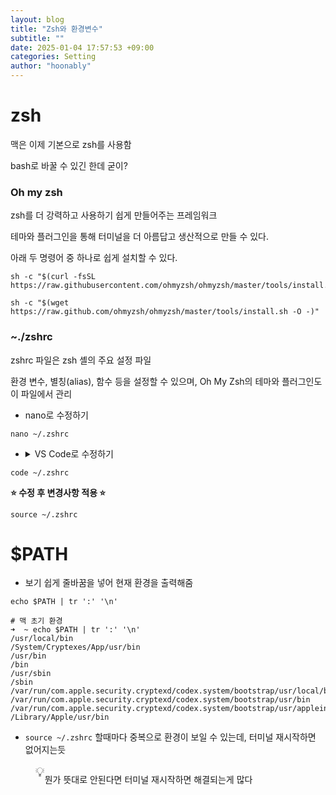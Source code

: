 ```yaml
---
layout: blog
title: "Zsh와 환경변수"
subtitle: ""
date: 2025-01-04 17:57:53 +09:00
categories: Setting
author: "hoonably"
---
```

<div class="page-body"><h1 id="181451cf-7b79-80a4-a65e-eaa706a6d128" class="">zsh</h1><p id="181451cf-7b79-80c7-b713-d4d2ef1b1b4e" class="">맥은 이제 기본으로 zsh를 사용함</p><p id="181451cf-7b79-80aa-97da-fcaba62fc70b" class="">bash로 바꿀 수 있긴 한데 굳이?</p><p id="182451cf-7b79-8016-9320-ca8157ed2cd8" class="">
</p><h3 id="181451cf-7b79-80b7-8107-f67f31569355" class="">Oh my zsh</h3><p id="f33cdece-cfc2-45f3-ac45-08fbdf99ccb2" class="">zsh를 더 강력하고 사용하기 쉽게 만들어주는 프레임워크</p><p id="182451cf-7b79-80ed-819e-e544fa83abb5" class="">테마와 플러그인을 통해 터미널을 더 아름답고 생산적으로 만들 수 있다. </p><p id="182451cf-7b79-8064-8ef3-dc442d6b1da0" class="">아래 두 명령어 중 하나로 쉽게 설치할 수 있다.</p><script src="https://cdnjs.cloudflare.com/ajax/libs/prism/1.29.0/prism.min.js" integrity="sha512-7Z9J3l1+EYfeaPKcGXu3MS/7T+w19WtKQY/n+xzmw4hZhJ9tyYmcUS+4QqAlzhicE5LAfMQSF3iFTK9bQdTxXg==" crossorigin="anonymous" referrerPolicy="no-referrer"></script><link rel="stylesheet" href="https://cdnjs.cloudflare.com/ajax/libs/prism/1.29.0/themes/prism.min.css" integrity="sha512-tN7Ec6zAFaVSG3TpNAKtk4DOHNpSwKHxxrsiw4GHKESGPs5njn/0sMCUMl2svV4wo4BK/rCP7juYz+zx+l6oeQ==" crossorigin="anonymous" referrerPolicy="no-referrer"/><pre id="1a2451cf-7b79-80fd-888a-c346dc65b221" class="code"><code class="language-JavaScript">sh -c &quot;$(curl -fsSL https://raw.githubusercontent.com/ohmyzsh/ohmyzsh/master/tools/install.sh)&quot;</code></pre><script src="https://cdnjs.cloudflare.com/ajax/libs/prism/1.29.0/prism.min.js" integrity="sha512-7Z9J3l1+EYfeaPKcGXu3MS/7T+w19WtKQY/n+xzmw4hZhJ9tyYmcUS+4QqAlzhicE5LAfMQSF3iFTK9bQdTxXg==" crossorigin="anonymous" referrerPolicy="no-referrer"></script><link rel="stylesheet" href="https://cdnjs.cloudflare.com/ajax/libs/prism/1.29.0/themes/prism.min.css" integrity="sha512-tN7Ec6zAFaVSG3TpNAKtk4DOHNpSwKHxxrsiw4GHKESGPs5njn/0sMCUMl2svV4wo4BK/rCP7juYz+zx+l6oeQ==" crossorigin="anonymous" referrerPolicy="no-referrer"/><pre id="181451cf-7b79-80e1-bbb4-e69b2171cda1" class="code"><code class="language-Shell">sh -c &quot;$(wget https://raw.github.com/ohmyzsh/ohmyzsh/master/tools/install.sh -O -)&quot;</code></pre><p id="181451cf-7b79-80b6-96ad-cee632a84efb" class="">
</p><h3 id="181451cf-7b79-8093-bed1-fa92326c01ec" class="">~./zshrc</h3><p id="81bb096b-99f6-4bf5-b9d3-435efa71e915" class="">zshrc 파일은 zsh 셸의 주요 설정 파일</p><p id="182451cf-7b79-8036-b022-f36f864a9301" class="">환경 변수, 별칭(alias), 함수 등을 설정할 수 있으며, Oh My Zsh의 테마와 플러그인도 이 파일에서 관리</p><ul id="183451cf-7b79-80b6-b60a-dfa845ad8913" class="bulleted-list"><li style="list-style-type:disc">nano로 수정하기</li></ul><script src="https://cdnjs.cloudflare.com/ajax/libs/prism/1.29.0/prism.min.js" integrity="sha512-7Z9J3l1+EYfeaPKcGXu3MS/7T+w19WtKQY/n+xzmw4hZhJ9tyYmcUS+4QqAlzhicE5LAfMQSF3iFTK9bQdTxXg==" crossorigin="anonymous" referrerPolicy="no-referrer"></script><link rel="stylesheet" href="https://cdnjs.cloudflare.com/ajax/libs/prism/1.29.0/themes/prism.min.css" integrity="sha512-tN7Ec6zAFaVSG3TpNAKtk4DOHNpSwKHxxrsiw4GHKESGPs5njn/0sMCUMl2svV4wo4BK/rCP7juYz+zx+l6oeQ==" crossorigin="anonymous" referrerPolicy="no-referrer"/><pre id="183451cf-7b79-8028-acce-e8c19f8d1da5" class="code"><code class="language-Shell">nano ~/.zshrc</code></pre><ul id="183451cf-7b79-8028-bd78-e36e172e5da0" class="toggle"><li><details><summary>VS Code로 수정하기</summary><p id="183451cf-7b79-8089-9905-cd5525edc1b7" class="">위의 <code>nano</code>를 사용하면, 클릭도 불편하고 수정하기 불편하다.</p><p id="183451cf-7b79-805e-bbd6-f6ca1fee52f2" class="">아래 코드가 안된다면, VS Code에서 <code>Cmd + Shift + P</code> 로 명령 팔레트를 열고 <code>Shell Command: Install ‘code’ command in PATH</code> 를 실행시키면 된다.</p></details></li></ul><script src="https://cdnjs.cloudflare.com/ajax/libs/prism/1.29.0/prism.min.js" integrity="sha512-7Z9J3l1+EYfeaPKcGXu3MS/7T+w19WtKQY/n+xzmw4hZhJ9tyYmcUS+4QqAlzhicE5LAfMQSF3iFTK9bQdTxXg==" crossorigin="anonymous" referrerPolicy="no-referrer"></script><link rel="stylesheet" href="https://cdnjs.cloudflare.com/ajax/libs/prism/1.29.0/themes/prism.min.css" integrity="sha512-tN7Ec6zAFaVSG3TpNAKtk4DOHNpSwKHxxrsiw4GHKESGPs5njn/0sMCUMl2svV4wo4BK/rCP7juYz+zx+l6oeQ==" crossorigin="anonymous" referrerPolicy="no-referrer"/><pre id="181451cf-7b79-80a4-97fc-ef77931f41f9" class="code"><code class="language-Shell">code ~/.zshrc</code></pre><p id="183451cf-7b79-8044-a9fe-f3128484cfee" class=""><strong>⭐ 수정 후 변경사항 적용 ⭐</strong></p><script src="https://cdnjs.cloudflare.com/ajax/libs/prism/1.29.0/prism.min.js" integrity="sha512-7Z9J3l1+EYfeaPKcGXu3MS/7T+w19WtKQY/n+xzmw4hZhJ9tyYmcUS+4QqAlzhicE5LAfMQSF3iFTK9bQdTxXg==" crossorigin="anonymous" referrerPolicy="no-referrer"></script><link rel="stylesheet" href="https://cdnjs.cloudflare.com/ajax/libs/prism/1.29.0/themes/prism.min.css" integrity="sha512-tN7Ec6zAFaVSG3TpNAKtk4DOHNpSwKHxxrsiw4GHKESGPs5njn/0sMCUMl2svV4wo4BK/rCP7juYz+zx+l6oeQ==" crossorigin="anonymous" referrerPolicy="no-referrer"/><pre id="183451cf-7b79-805f-9543-d9549b319832" class="code"><code class="language-Shell">source ~/.zshrc</code></pre><p id="184451cf-7b79-809f-aad4-ef7c02501130" class="">
</p><h1 id="181451cf-7b79-8086-a12d-c0d66ba19d75" class="">$PATH</h1><ul id="184451cf-7b79-804b-8a70-db0173922e4b" class="bulleted-list"><li style="list-style-type:disc">보기 쉽게 줄바꿈을 넣어 현재 환경을 출력해줌</li></ul><script src="https://cdnjs.cloudflare.com/ajax/libs/prism/1.29.0/prism.min.js" integrity="sha512-7Z9J3l1+EYfeaPKcGXu3MS/7T+w19WtKQY/n+xzmw4hZhJ9tyYmcUS+4QqAlzhicE5LAfMQSF3iFTK9bQdTxXg==" crossorigin="anonymous" referrerPolicy="no-referrer"></script><link rel="stylesheet" href="https://cdnjs.cloudflare.com/ajax/libs/prism/1.29.0/themes/prism.min.css" integrity="sha512-tN7Ec6zAFaVSG3TpNAKtk4DOHNpSwKHxxrsiw4GHKESGPs5njn/0sMCUMl2svV4wo4BK/rCP7juYz+zx+l6oeQ==" crossorigin="anonymous" referrerPolicy="no-referrer"/><pre id="184451cf-7b79-801d-a22d-e7322dbd2d19" class="code"><code class="language-Bash">echo $PATH | tr &#x27;:&#x27; &#x27;\n&#x27;</code></pre><script src="https://cdnjs.cloudflare.com/ajax/libs/prism/1.29.0/prism.min.js" integrity="sha512-7Z9J3l1+EYfeaPKcGXu3MS/7T+w19WtKQY/n+xzmw4hZhJ9tyYmcUS+4QqAlzhicE5LAfMQSF3iFTK9bQdTxXg==" crossorigin="anonymous" referrerPolicy="no-referrer"></script><link rel="stylesheet" href="https://cdnjs.cloudflare.com/ajax/libs/prism/1.29.0/themes/prism.min.css" integrity="sha512-tN7Ec6zAFaVSG3TpNAKtk4DOHNpSwKHxxrsiw4GHKESGPs5njn/0sMCUMl2svV4wo4BK/rCP7juYz+zx+l6oeQ==" crossorigin="anonymous" referrerPolicy="no-referrer"/><pre id="1a2451cf-7b79-80ef-b29d-d42a2f7eba88" class="code"><code class="language-Bash"># 맥 초기 환경
➜  ~ echo $PATH | tr &#x27;:&#x27; &#x27;\n&#x27; 
/usr/local/bin
/System/Cryptexes/App/usr/bin
/usr/bin
/bin
/usr/sbin
/sbin
/var/run/com.apple.security.cryptexd/codex.system/bootstrap/usr/local/bin
/var/run/com.apple.security.cryptexd/codex.system/bootstrap/usr/bin
/var/run/com.apple.security.cryptexd/codex.system/bootstrap/usr/appleinternal/bin
/Library/Apple/usr/bin</code></pre><ul id="184451cf-7b79-80b9-abb4-ee48525a3f95" class="bulleted-list"><li style="list-style-type:disc"><code>source ~/.zshrc</code>  할때마다 중복으로 환경이 보일 수 있는데, 터미널 재시작하면 없어지는듯</li></ul><p id="184451cf-7b79-807d-b5f7-e4f3c0615ce6" class="">
</p><p id="184451cf-7b79-8074-8bd1-c797a664e2a7" class="">
</p><figure class="block-color-orange_background callout" style="white-space:pre-wrap;display:flex" id="184451cf-7b79-80f1-ab1b-ede85f179b0d"><div style="font-size:1.5em"><span class="icon">💡</span></div><div style="width:100%"><p id="184451cf-7b79-8032-87c5-e1ec9c40490e" class="">뭔가 뜻대로 안된다면 터미널 재시작하면 해결되는게 많다</p></div></figure><p id="184451cf-7b79-803b-b383-e7c177d590ee" class="">
</p></div>